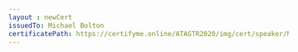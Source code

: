 ```yaml
--- 
layout : newCert 
issuedTo: Michael Bolton
certificatePath: https://certifyme.online/ATAGTR2020/img/cert/speaker/MichaelBolton_d5948.png
--- 
```

